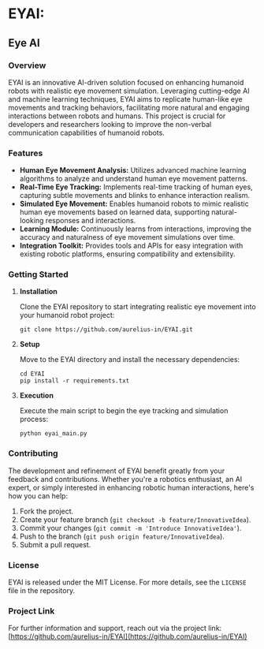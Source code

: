 # EYAI: 
## Eye AI

### Overview
EYAI is an innovative AI-driven solution focused on enhancing humanoid robots with realistic eye movement simulation. Leveraging cutting-edge AI and machine learning techniques, EYAI aims to replicate human-like eye movements and tracking behaviors, facilitating more natural and engaging interactions between robots and humans. This project is crucial for developers and researchers looking to improve the non-verbal communication capabilities of humanoid robots.

### Features

- **Human Eye Movement Analysis:** Utilizes advanced machine learning algorithms to analyze and understand human eye movement patterns.
- **Real-Time Eye Tracking:** Implements real-time tracking of human eyes, capturing subtle movements and blinks to enhance interaction realism.
- **Simulated Eye Movement:** Enables humanoid robots to mimic realistic human eye movements based on learned data, supporting natural-looking responses and interactions.
- **Learning Module:** Continuously learns from interactions, improving the accuracy and naturalness of eye movement simulations over time.
- **Integration Toolkit:** Provides tools and APIs for easy integration with existing robotic platforms, ensuring compatibility and extensibility.

### Getting Started

1. **Installation**

    Clone the EYAI repository to start integrating realistic eye movement into your humanoid robot project:
    ```
    git clone https://github.com/aurelius-in/EYAI.git
    ```

2. **Setup**

    Move to the EYAI directory and install the necessary dependencies:
    ```
    cd EYAI
    pip install -r requirements.txt
    ```

3. **Execution**

    Execute the main script to begin the eye tracking and simulation process:
    ```
    python eyai_main.py
    ```

### Contributing

The development and refinement of EYAI benefit greatly from your feedback and contributions. Whether you're a robotics enthusiast, an AI expert, or simply interested in enhancing robotic human interactions, here's how you can help:

1. Fork the project.
2. Create your feature branch (`git checkout -b feature/InnovativeIdea`).
3. Commit your changes (`git commit -m 'Introduce InnovativeIdea'`).
4. Push to the branch (`git push origin feature/InnovativeIdea`).
5. Submit a pull request.

### License

EYAI is released under the MIT License. For more details, see the `LICENSE` file in the repository.

### Project Link

For further information and support, reach out via the project link: [https://github.com/aurelius-in/EYAI](https://github.com/aurelius-in/EYAI)
